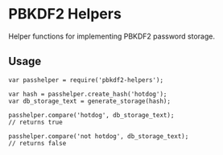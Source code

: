 # PBKDF2 Helpers

Helper functions for implementing PBKDF2 password storage.

## Usage

```
var passhelper = require('pbkdf2-helpers');

var hash = passhelper.create_hash('hotdog');
var db_storage_text = generate_storage(hash);

passhelper.compare('hotdog', db_storage_text);
// returns true

passhelper.compare('not hotdog', db_storage_text);
// returns false
```

